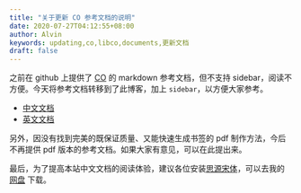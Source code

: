 ```yaml
---
title: "关于更新 CO 参考文档的说明"
date: 2020-07-27T04:12:55+08:00
author: Alvin
keywords: updating,co,libco,documents,更新文档
draft: false
---
```


之前在 github 上提供了 [CO](https://github.com/idealvin/co) 的 markdown 参考文档，但不支持 sidebar，阅读不方便。今天将参考文档转移到了此博客，加上 `sidebar`，以方便大家参考。

- [中文文档](https://idealvin.github.io/coding/2020/07/co/)
- [英文文档](https://idealvin.github.io/coding/2020/07/co_en/)

另外，因没有找到完美的既保证质量、又能快速生成书签的 pdf 制作方法，今后不再提供 pdf 版本的参考文档。如果大家有意见，可以在此提出来。

最后，为了提高本站中文文档的阅读体验，建议各位安装[思源宋体](https://github.com/adobe-fonts/source-han-serif/tree/release)，可以去我的 [网盘](https://pan.baidu.com/s/1O6e7jp_IaLv_C-BtL3Bq1g#list/path=%2F) 下载。
